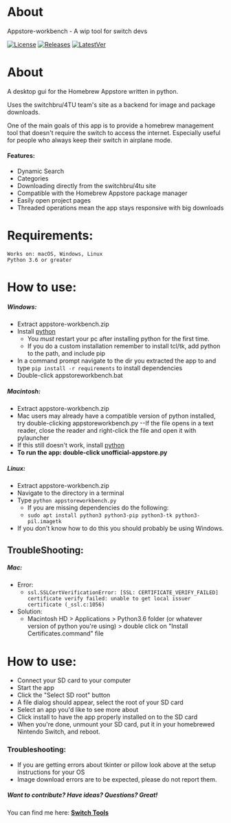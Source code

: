 # About
Appstore-workbench - A wip tool for switch devs

[![License](https://img.shields.io/badge/License-GPLv3-blue.svg)]() [![Releases](https://img.shields.io/github/downloads/LyfeOnEdge/appstore-workbench/total.svg)]() [![LatestVer](https://img.shields.io/github/release-pre/LyfeOnEdge/appstore-workbench.svg)]() 

# About
A desktop gui for the Homebrew Appstore written in python.

Uses the switchbru/4TU team's site as a backend for image and package downloads.

One of the main goals of this app is to provide a homebrew management tool that doesn't require the switch to access the internet. Especially useful for people who always keep their switch in airplane mode. 

#### Features:
 - Dynamic Search
 - Categories
 - Downloading directly from the switchbru/4tu site
 - Compatible with the Homebrew Appstore package manager
 - Easily open project pages
 - Threaded operations mean the app stays responsive with big downloads

# Requirements:
    Works on: macOS, Windows, Linux
    Python 3.6 or greater

# How to use:
##### Windows:
- Extract appstore-workbench.zip
- Install [python](https://www.python.org/downloads/release/python-373/)
  - You *must* restart your pc after installing python for the first time.
  - If you do a custom installation remember to install tcl/tk, add python to the path, and include pip
- In a command prompt navigate to the dir you extracted the app to and type ```pip install -r requirements``` to install dependencies
- Double-click appstoreworkbench.bat

##### Macintosh:
- Extract appstore-workbench.zip
- Mac users may already have a compatible version of python installed, try double-clicking appstoreworkbench.py
--If the file opens in a text reader, close the reader and right-click the file and open it with pylauncher
- If this still doesn't work, install [python](https://www.python.org/downloads/release/python-373/)
- __To run the app: double-click unofficial-appstore.py__

##### Linux:
- Extract appstore-workbench.zip
- Navigate to the directory in a terminal
- Type `python appstoreworkbench.py`
  - If you are missing dependencies do the following:
  - `sudo apt install python3 python3-pip python3-tk python3-pil.imagetk`
- If you don't know how to do this you should probably be using Windows.

## TroubleShooting:
##### Mac:
- Error:
  - ```ssl.SSLCertVerificationError: [SSL: CERTIFICATE_VERIFY_FAILED] certificate verify failed: unable to get local issuer certificate (_ssl.c:1056)```
- Solution:
  - Macintosh HD > Applications > Python3.6 folder (or whatever version of python you're using) > double click on "Install Certificates.command" file

# How to use:
 - Connect your SD card to your computer
 - Start the app
 - Click the "Select SD root" button
 - A file dialog should appear, select the root of your SD card
 - Select an app you'd like to see more about
 - Click install to have the app properly installed on to the SD card
 - When you're done, unmount your SD card, put it in your homebrewed Nintendo Switch, and reboot.

### Troubleshooting:
 - If you are getting errors about tkinter or pillow look above at the setup instructions for your OS
 - Image download errors are to be expected, please do not report them.

##### Want to contribute? Have ideas? Questions? Great!
You can find me here: 
**[Switch Tools](https://discord.gg/de7tdqe)**